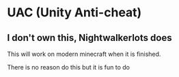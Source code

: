 # UAC (Unity Anti-cheat)

## I don't own this, Nightwalkerlots does
 This will work on modern minecraft when it is finished.

 There is no reason do this but it is fun to do 
